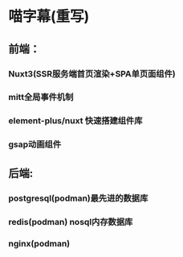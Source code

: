 # 喵字幕(重写)
## 前端：
### Nuxt3(SSR服务端首页渲染+SPA单页面组件)
### mitt全局事件机制
### element-plus/nuxt 快速搭建组件库
### gsap动画组件
## 后端:
### postgresql(podman)最先进的数据库
### redis(podman) nosql内存数据库
### nginx(podman)
